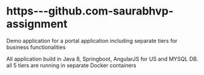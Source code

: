 # https---github.com-saurabhvp-assignment
Demo application for a portal application including separate tiers for business functionalities

All application build in Java 8, Springboot, AngularJS for US and MYSQL DB. all 5 tiers are running in separate Docker containers
